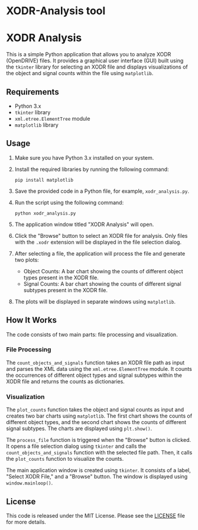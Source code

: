 # XODR-Analysis tool
# XODR Analysis

This is a simple Python application that allows you to analyze XODR (OpenDRIVE) files. It provides a graphical user interface (GUI) built using the `tkinter` library for selecting an XODR file and displays visualizations of the object and signal counts within the file using `matplotlib`.

## Requirements

- Python 3.x
- `tkinter` library
- `xml.etree.ElementTree` module
- `matplotlib` library

## Usage

1. Make sure you have Python 3.x installed on your system.

2. Install the required libraries by running the following command:
   ```
   pip install matplotlib
   ```

3. Save the provided code in a Python file, for example, `xodr_analysis.py`.

4. Run the script using the following command:
   ```
   python xodr_analysis.py
   ```

5. The application window titled "XODR Analysis" will open.

6. Click the "Browse" button to select an XODR file for analysis. Only files with the `.xodr` extension will be displayed in the file selection dialog.

7. After selecting a file, the application will process the file and generate two plots:

   - Object Counts: A bar chart showing the counts of different object types present in the XODR file.
   - Signal Counts: A bar chart showing the counts of different signal subtypes present in the XODR file.

8. The plots will be displayed in separate windows using `matplotlib`.

## How It Works

The code consists of two main parts: file processing and visualization.

### File Processing

The `count_objects_and_signals` function takes an XODR file path as input and parses the XML data using the `xml.etree.ElementTree` module. It counts the occurrences of different object types and signal subtypes within the XODR file and returns the counts as dictionaries.

### Visualization

The `plot_counts` function takes the object and signal counts as input and creates two bar charts using `matplotlib`. The first chart shows the counts of different object types, and the second chart shows the counts of different signal subtypes. The charts are displayed using `plt.show()`.

The `process_file` function is triggered when the "Browse" button is clicked. It opens a file selection dialog using `tkinter` and calls the `count_objects_and_signals` function with the selected file path. Then, it calls the `plot_counts` function to visualize the counts.

The main application window is created using `tkinter`. It consists of a label, "Select XODR File," and a "Browse" button. The window is displayed using `window.mainloop()`.

## License

This code is released under the MIT License. Please see the [LICENSE](LICENSE) file for more details.
